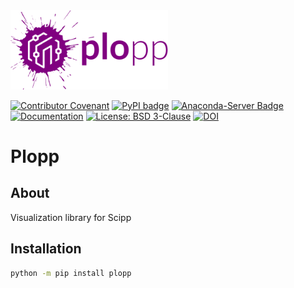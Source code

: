 <img src="docs/_static/logo.svg" width="50%" />

[![Contributor Covenant](https://img.shields.io/badge/Contributor%20Covenant-2.1-4baaaa.svg)](CODE_OF_CONDUCT.md)
[![PyPI badge](http://img.shields.io/pypi/v/plopp.svg)](https://pypi.python.org/pypi/plopp)
[![Anaconda-Server Badge](https://anaconda.org/conda-forge/plopp/badges/version.svg)](https://anaconda.org/conda-forge/plopp)
[![Documentation](https://img.shields.io/badge/docs-online-success)](https://scipp.github.io/plopp/)
[![License: BSD 3-Clause](https://img.shields.io/badge/License-BSD%203--Clause-blue.svg)](LICENSE)
[![DOI](https://zenodo.org/badge/528859752.svg)](https://zenodo.org/badge/latestdoi/528859752)

# Plopp

## About

Visualization library for Scipp

## Installation

```sh
python -m pip install plopp
```
